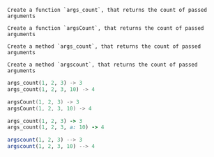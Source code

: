 ```if:python
Create a function `args_count`, that returns the count of passed arguments
```
```if:kotlin
Create a function `argsCount`, that returns the count of passed arguments
```
```if:ruby
Create a method `args_count`, that returns the count of passed arguments
```
```if:julia
Create a method `argscount`, that returns the count of passed arguments
```
```python
args_count(1, 2, 3) -> 3
args_count(1, 2, 3, 10) -> 4
```
```kotlin
argsCount(1, 2, 3) -> 3
argsCount(1, 2, 3, 10) -> 4
```
```ruby
args_count(1, 2, 3) -> 3
args_count(1, 2, 3, a: 10) -> 4
```
```julia
argscount(1, 2, 3) --> 3
argscount(1, 2, 3, 10) --> 4
```
